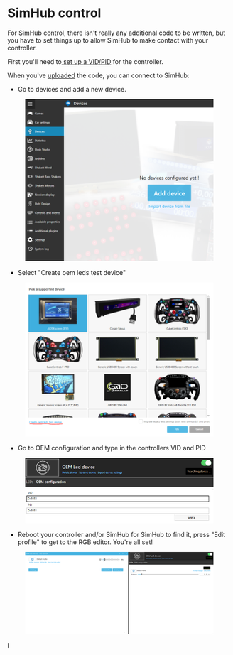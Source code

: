 # SimHub control

For SimHub control, there isn't really any additional code to be written, but you have to set things up to allow SimHub to make contact with your controller.&#x20;

First you'll need to[ set up a VID/PID](../../../4.-advanced-features/naming-the-controller.md) for the controller.

When you've [uploaded](../../upload.md) the code, you can connect to SimHub:

* Go to devices and add a new device.

<figure><img src="../../../.gitbook/assets/image (15) (1) (1).png" alt=""><figcaption></figcaption></figure>

* Select "Create oem leds test device"

<figure><img src="../../../.gitbook/assets/image (14) (1) (1) (1).png" alt=""><figcaption></figcaption></figure>

* Go to OEM configuration and type in the controllers VID and PID&#x20;

<figure><img src="../../../.gitbook/assets/image (12) (1) (1).png" alt=""><figcaption></figcaption></figure>

* Reboot your controller and/or SimHub for SimHub to find it, press "Edit profile" to get to the RGB editor. You're all set!

<figure><img src="../../../.gitbook/assets/image (4) (4) (1).png" alt=""><figcaption></figcaption></figure>

l
